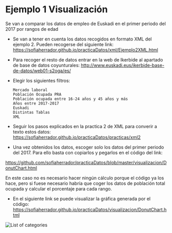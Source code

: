 # Ejemplo 1 Visualización
Se van a comparar los datos de empleo de Euskadi en el primer periodo del 2017 por rangos de edad

- Se van a tener en cuenta los datos recogidos en formato XML del ejemplo 2. Pueden recogerse del siguiente link:
<https://sofiaherrador.github.io/practicaDatos/xml/Ejemplo2XML.html>
- Para recoger el resto de datos entrar en la web de Ikerbide al apartado de base de datos coyunturales: 
<http://www.euskadi.eus/ikerbide-base-de-datos/web01-s2oga/es/>
- Elegir los siguientes filtros:

      Mercado laboral
      Población Ocupada PRA
      Población ocupada entre 16-24 años y 45 años y más
      Años entre 2017-2017
      Euskadi
      Distintas Tablas
      XML
- Seguir los pasos explicados en la practica 2 de XML para converir a texto estos datos:
<https://sofiaherrador.github.io/practicaDatos/practicas/xml2>

- Una vez obtenidos los datos, escoger solo los datos del primer periodo del 2017. Para ello basta con copiarlos y pegarlos en el código del link: 

<https://github.com/sofiaherrador/practicaDatos/blob/master/visualizacion/DonutChart.html>

En este caso no es necesario hacer ningún cálculo porque el código ya los hace, pero si fuese necesario habría que coger los datos de población total ocupada y calcular el porcentaje para cada rango. 
- En el siguiente link se puede visualizar la gráfica generada por el código:
<https://sofiaherrador.github.io/practicaDatos/visualizacion/DonutChart.html>

![List of categories](https://sofiaherrador.github.io/practicaDatos/fotos/fotos/Capture%2044.PNG)
